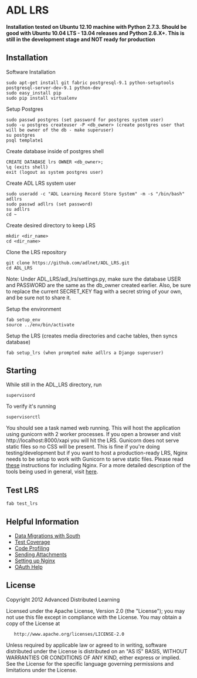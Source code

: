 # ADL LRS 

#### Installation tested on Ubuntu 12.10 machine with Python 2.7.3. Should be good with Ubuntu 10.04 LTS - 13.04 releases and Python 2.6.X+. This is still in the development stage and NOT ready for production

## Installation

Software Installation

    sudo apt-get install git fabric postgresql-9.1 python-setuptools postgresql-server-dev-9.1 python-dev
    sudo easy_install pip
    sudo pip install virtualenv

Setup Postgres

    sudo passwd postgres (set password for postgres system user)
    sudo -u postgres createuser -P <db_owner> (create postgres user that will be owner of the db - make superuser)
    su postgres
    psql template1
    
Create database inside of postgres shell

    CREATE DATABASE lrs OWNER <db_owner>;
    \q (exits shell)
    exit (logout as system postgres user)
    
Create ADL LRS system user

    sudo useradd -c "ADL Learning Record Store System" -m -s "/bin/bash" adllrs
    sudo passwd adllrs (set password)
    su adllrs
    cd ~
    
Create desired directory to keep LRS

    mkdir <dir_name>
    cd <dir_name>
    
Clone the LRS repository

    git clone https://github.com/adlnet/ADL_LRS.git
    cd ADL_LRS
    
Note: Under ADL_LRS/adl_lrs/settings.py, make sure the database USER and PASSWORD are the same as the db_owner created
earlier. Also, be sure to replace the current SECRET_KEY flag with a secret string of your own, and be sure not to share it.

Setup the environment

    fab setup_env
    source ../env/bin/activate 
    
Setup the LRS (creates media directories and cache tables, then syncs database)

    fab setup_lrs (when prompted make adllrs a Django superuser)

## Starting
While still in the ADL_LRS directory, run

    supervisord

To verify it's running

    supervisorctl

You should see a task named web running. This will host the application using gunicorn with 2 worker processes.
If you open a browser and visit http://localhost:8000/xapi you will hit the LRS. Gunicorn does not serve static files
so no CSS will be present. This is fine if you're doing testing/development but if you want to host a production-ready
LRS, Nginx needs to be setup to work with Gunicorn to serve static files. Please read [these](https://github.com/adlnet/ADL_LRS/wiki/Using-Nginx-for-Production) instructions for including
Nginx. For a more detailed description of the tools being used in general, visit [here](https://github.com/adlnet/ADL_LRS/wiki/Putting-the-Pieces-Together).

## Test LRS
    
    fab test_lrs

## Helpful Information
    
* [Data Migrations with South](https://github.com/adlnet/ADL_LRS/wiki/DB-Migration-with-South)
* [Test Coverage](https://github.com/adlnet/ADL_LRS/wiki/Code-Coverage)
* [Code Profiling](https://github.com/adlnet/ADL_LRS/wiki/Code-Profiling-with-cProfile)
* [Sending Attachments](https://github.com/adlnet/ADL_LRS/wiki/Sending-Statements-with-Attachments)
* [Setting up Nginx](https://github.com/adlnet/ADL_LRS/wiki/Using-Nginx-for-Production)
* [OAuth Help](https://github.com/adlnet/ADL_LRS/wiki/Using-OAuth)

## License
   Copyright 2012 Advanced Distributed Learning

   Licensed under the Apache License, Version 2.0 (the "License");
   you may not use this file except in compliance with the License.
   You may obtain a copy of the License at

       http://www.apache.org/licenses/LICENSE-2.0

   Unless required by applicable law or agreed to in writing, software
   distributed under the License is distributed on an "AS IS" BASIS,
   WITHOUT WARRANTIES OR CONDITIONS OF ANY KIND, either express or implied.
   See the License for the specific language governing permissions and
   limitations under the License.
